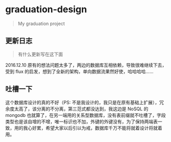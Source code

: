 # graduation-design

> My graduation project

## 更新日志

> 有什么更新写在这下面

2016.12.10 原有的想法问题太多了，两边的数据库互相依赖，导致很难继续下去，受到 flux 的启发，想到了全新的架构，单向数据流果然好使，哈哈哈哈……

## 吐槽一下

这个数据库设计的真的不好（PS: 不是我设计的，我只是在原有基础上扩展），冗余度太高了，该分离的不分离，第三范式都没达到，我这边是 NoSQL 的 mongodb 也就算了，在另一端用的关系型数据库，没有表前缀就不吐槽了，字段类型也是该自增的不增，唯一标识也不加，外键的外键没有，为了保持两端表一致，用的我心好累，希望大家以后引以为戒，数据库千万不能将就着设计将就着用。